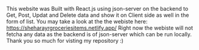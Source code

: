 This website was Built with React.js using json-server on the backend to Get, Post, Updat and Delete data and show it on Client side as well in the form of list.
You may take a look at the the webiste here: https://sheharayrgroceriesitems.netlify.app/
Right now the webiste will not fetcha any data as the backend is of json-server which can be run locally.
Thank you so much for visting my repository :)

